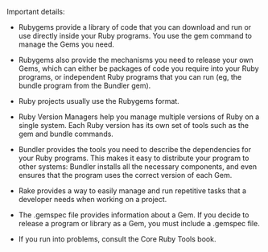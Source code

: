 
Important details:

- Rubygems provide a library of code that you can download and run or use directly inside your Ruby programs. You use the gem command to manage the Gems you need.

- Rubygems also provide the mechanisms you need to release your own Gems, which can either be packages of code you require into your Ruby programs, or independent Ruby programs that you can run (eg, the bundle program from the Bundler gem).

- Ruby projects usually use the Rubygems format.

- Ruby Version Managers help you manage multiple versions of Ruby on a single system. Each Ruby version has its own set of tools such as the gem and bundle commands.

- Bundler provides the tools you need to describe the dependencies for your Ruby programs. This makes it easy to distribute your program to other systems: Bundler installs all the necessary components, and even ensures that the program uses the correct version of each Gem.

- Rake provides a way to easily manage and run repetitive tasks that a developer needs when working on a project.

- The .gemspec file provides information about a Gem. If you decide to release a program or library as a Gem, you must include a .gemspec file.

- If you run into problems, consult the Core Ruby Tools book.